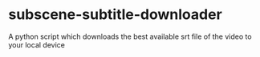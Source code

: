 subscene-subtitle-downloader
============================

A python script which downloads the best available srt file of the video to your local device
